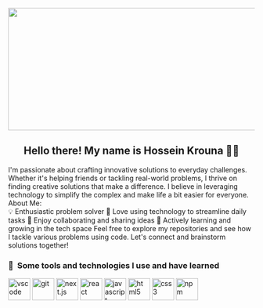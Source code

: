 <p align="center">
  <img src="https://images.unsplash.com/photo-1584949091598-c31daaaa4aa9?ixlib=rb-4.0.3&ixid=MnwxMjA3fDB8MHxwaG90by1wYWdlfHx8fGVufDB8fHx8&auto=format&fit=crop&w=2070&q=80" 
  width="800px"
  height="250px"/>
</p>

<h2 align="center">Hello there! My name is Hossein Krouna 👋🤓</h2>
<p align="center">

I'm passionate about crafting innovative solutions to everyday challenges. Whether it's helping friends or tackling real-world problems, I thrive on finding creative solutions that make a difference. I believe in leveraging technology to simplify the complex and make life a bit easier for everyone.
</br>
About Me:
</br>
💡 Enthusiastic problem solver
🌟 Love using technology to streamline daily tasks
🤝 Enjoy collaborating and sharing ideas
🚀 Actively learning and growing in the tech space
Feel free to explore my repositories and see how I tackle various problems using code. Let's connect and brainstorm solutions together!</p>

### 🚀 &nbsp;Some tools and technologies I use and have learned
<p align="left">
  <img src="https://cdn.jsdelivr.net/gh/devicons/devicon/icons/vscode/vscode-original.svg" alt="vscode" width="45" height="45"/>
  <img src="https://cdn.jsdelivr.net/gh/devicons/devicon/icons/git/git-original.svg" alt="git" width="45" height="45" />   
  <img src="https://cdn.jsdelivr.net/gh/devicons/devicon/icons/nextjs/nextjs-line.svg" alt="next.js" width="45" height="45" />
  <img src="https://cdn.jsdelivr.net/gh/devicons/devicon/icons/react/react-original.svg" alt="react" width="45" height="45"/>
  <img src="https://cdn.jsdelivr.net/gh/devicons/devicon/icons/javascript/javascript-original.svg" alt="javascript" width="45" height="45" />
  <img src="https://cdn.jsdelivr.net/gh/devicons/devicon/icons/html5/html5-plain-wordmark.svg" alt="html5" width="45" height="45"/>
  <img src="https://cdn.jsdelivr.net/gh/devicons/devicon/icons/css3/css3-plain-wordmark.svg" alt="css3" width="45" height="45"/>
  <img src="https://cdn.jsdelivr.net/gh/devicons/devicon/icons/npm/npm-original-wordmark.svg" alt="npm" width="45" height="45"/>
 
